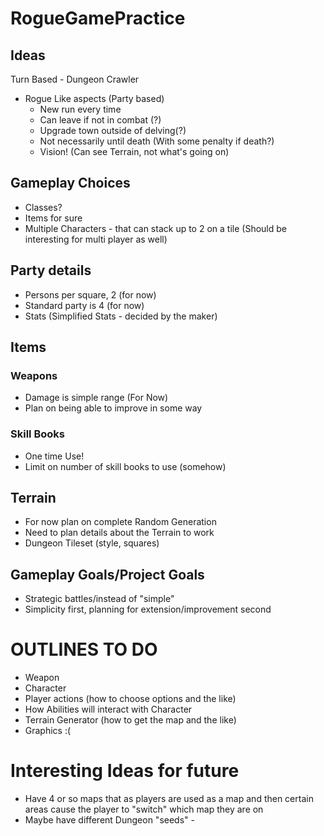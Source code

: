 # RogueGamePractice


## Ideas
Turn Based - Dungeon Crawler
- Rogue Like aspects (Party based)
    - New run every time
    - Can leave if not in combat (?)
    - Upgrade town outside of delving(?) 
    - Not necessarily until death (With some penalty if death?)
    - Vision! (Can see Terrain, not what's going on)

## Gameplay Choices
- Classes?
- Items for sure
- Multiple Characters - that can stack up to 2 on a tile (Should be interesting for multi player as well)

## Party details
- Persons per square, 2 (for now)
- Standard party is 4 (for now)
- Stats (Simplified Stats - decided by the maker)

## Items
### Weapons
- Damage is simple range (For Now)
- Plan on being able to improve in some way

### Skill Books
- One time Use!
- Limit on number of skill books to use (somehow)

## Terrain
- For now plan on complete Random Generation
- Need to plan details about the Terrain to work
- Dungeon Tileset (style, squares)


## Gameplay Goals/Project Goals
- Strategic battles/instead of "simple"
- Simplicity first, planning for extension/improvement second


# OUTLINES TO DO
- Weapon
- Character
- Player actions (how to choose options and the like)
- How Abilities will interact with Character
- Terrain Generator (how to get the map and the like)
- Graphics :(

# Interesting Ideas for future

- Have 4 or so maps that as players are used as a map and then certain areas cause the player to "switch" which map they are on
- Maybe have different Dungeon "seeds" -  